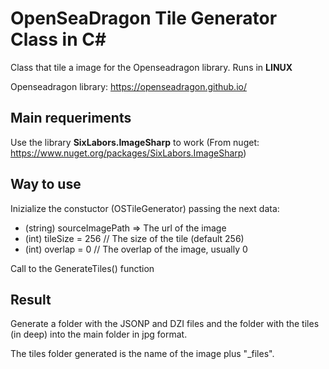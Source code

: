 # OpenSeaDragon Tile Generator Class in C#
Class that tile a image for the Openseadragon library. Runs in **LINUX** 

Openseadragon library: https://openseadragon.github.io/

## Main requeriments
Use the library **SixLabors.ImageSharp** to work (From nuget: https://www.nuget.org/packages/SixLabors.ImageSharp)

## Way to use
Inizialize the constuctor (OSTileGenerator) passing the next data:

 - (string) sourceImagePath => The url of the image
 - (int) tileSize = 256 // The size of the tile (default 256)
 - (int) overlap = 0 // The overlap of the image, usually 0

Call to the GenerateTiles() function

## Result
Generate a folder with the JSONP and DZI files and the folder with the tiles (in deep) into the main folder in jpg format.

The tiles folder generated is the name of the image plus "_files".

